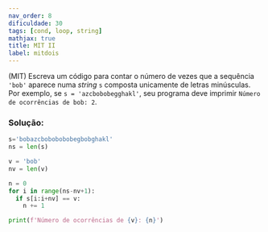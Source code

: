 ```yaml
---
nav_order: 8
dificuldade: 30
tags: [cond, loop, string]
mathjax: true
title: MIT II
label: mitdois
---
```


(MIT) Escreva um código para contar o número de vezes que a sequência `'bob'` aparece numa *string* `s` composta unicamente de letras minúsculas. Por exemplo, se `s = 'azcbobobegghakl'`, seu programa deve imprimir `Número de ocorrências de bob: 2`.

<!-- more -->

### Solução:
```python
s='bobazcbobobobobegbobghakl'
ns = len(s)

v = 'bob'
nv = len(v)

n = 0
for i in range(ns-nv+1):
  if s[i:i+nv] == v:
    n += 1

print(f'Número de ocorrências de {v}: {n}')
```
